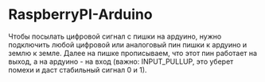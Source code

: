 # RaspberryPI-Arduino

Чтобы посылать цифровой сигнал с пишки на ардуино, нужно подключить любой цифровой или аналоговый пин пишки к ардуино и землю к земле. Далее на пишке прописываем, что этот пин работает на выход, а на ардуино - на вход (важно: INPUT_PULLUP, это уберет помехи и даст стабильный сигнал 0 и 1).
